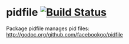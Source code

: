 pidfile [![Build Status](https://secure.travis-ci.org/facebookgo/pidfile.png)](http://travis-ci.org/facebookgo/pidfile)
=======

Package pidfile manages pid files:
http://godoc.org/github.com/facebookgo/pidfile
